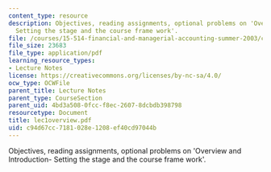 ```yaml
---
content_type: resource
description: Objectives, reading assignments, optional problems on 'Overview and Introduction-
  Setting the stage and the course frame work'.
file: /courses/15-514-financial-and-managerial-accounting-summer-2003/c94d67cc7181028e1208ef40cd97044b_lec1overview.pdf
file_size: 23683
file_type: application/pdf
learning_resource_types:
- Lecture Notes
license: https://creativecommons.org/licenses/by-nc-sa/4.0/
ocw_type: OCWFile
parent_title: Lecture Notes
parent_type: CourseSection
parent_uid: 4bd3a508-0fcc-f8ec-2607-8dcbdb398798
resourcetype: Document
title: lec1overview.pdf
uid: c94d67cc-7181-028e-1208-ef40cd97044b
---
```

Objectives, reading assignments, optional problems on 'Overview and Introduction- Setting the stage and the course frame work'.